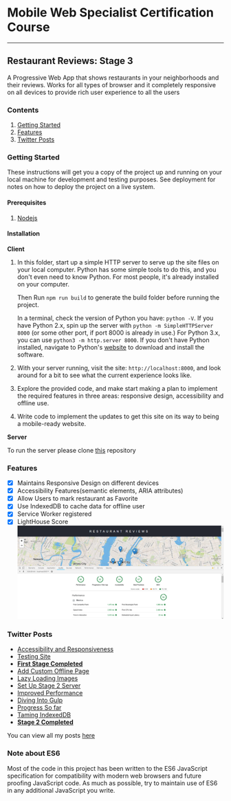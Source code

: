 # Mobile Web Specialist Certification Course
---

## Restaurant Reviews: Stage 3
  A Progressive Web App that shows restaurants in your neighborhoods and their reviews. Works for all types of browser and it completely  responsive on all devices to provide rich user experience to all the users

### Contents
  1. [Getting Started](getting-started)
  2. [Features](features)
  3. [Twitter Posts](twitter-posts)

### Getting Started

These instructions will get you a copy of the project up and running on your local machine for development and testing purposes. See deployment for notes on how to deploy the project on a live system.

#### Prerequisites

1. [Nodejs](https://nodejs.org/en/download/)

#### Installation

**Client**
1. In this folder, start up a simple HTTP server to serve up the site files on your local computer. Python has some simple tools to do this, and you don't even need to know Python. For most people, it's already installed on your computer.

   Then Run `npm run build` to generate the build folder before running the project.

   In a terminal, check the version of Python you have: `python -V`. If you have Python 2.x, spin up the server with `python -m SimpleHTTPServer 8000` (or some other port, if port 8000 is already in use.) For Python 3.x, you can use `python3 -m http.server 8000`. If you don't have Python installed, navigate to Python's [website](https://www.python.org/) to download and install the software.

2. With your server running, visit the site: `http://localhost:8000`, and look around for a bit to see what the current experience looks like.
3. Explore the provided code, and make start making a plan to implement the required features in three areas: responsive design, accessibility and offline use.
4. Write code to implement the updates to get this site on its way to being a mobile-ready website.

**Server**

To run the server please clone [this](https://github.com/twishasaraiya/mws-restaurant-stage-3) repository

### Features

 - [x] Maintains Responsive Design on different devices
 - [x] Accessibility Features(semantic elements, ARIA attributes)
 - [x] Allow Users to mark restaurant as Favorite
 - [x] Use IndexedDB to cache data for offline user
 - [x] Service Worker registered
 - [x] LightHouse Score
 ![LightHouse Score](https://github.com/twishasaraiya/mws-restaurant-app/blob/master/screenshots/Screenshot%20(38).png)

### Twitter Posts

- [Accessibility and Responsiveness](https://twitter.com/SaraiyaTwisha/status/1007183566634184704)
- [Testing Site](https://twitter.com/SaraiyaTwisha/status/1013012669127954434)
- [**First Stage Completed**](https://twitter.com/SaraiyaTwisha/status/1013712600947978241)
- [Add Custom Offline Page](https://twitter.com/SaraiyaTwisha/status/1014004158658170881)
- [Lazy Loading Images](https://twitter.com/SaraiyaTwisha/status/1014381582629695488)
- [Set Up Stage 2 Server](https://twitter.com/SaraiyaTwisha/status/1023929913139777536)
- [Improved Performance](https://twitter.com/SaraiyaTwisha/status/1024321043668844544)
- [Diving Into Gulp](https://twitter.com/SaraiyaTwisha/status/1025392697836748807)
- [Progress So far](https://twitter.com/SaraiyaTwisha/status/1026521173713141760)
- [Taming IndexedDB](https://twitter.com/SaraiyaTwisha/status/1027132448260481025)
- [**Stage 2 Completed**](https://twitter.com/SaraiyaTwisha/status/1031922363716300800)

You can view all my posts [here](https://twitter.com/SaraiyaTwisha)
### Note about ES6

Most of the code in this project has been written to the ES6 JavaScript specification for compatibility with modern web browsers and future proofing JavaScript code. As much as possible, try to maintain use of ES6 in any additional JavaScript you write.
